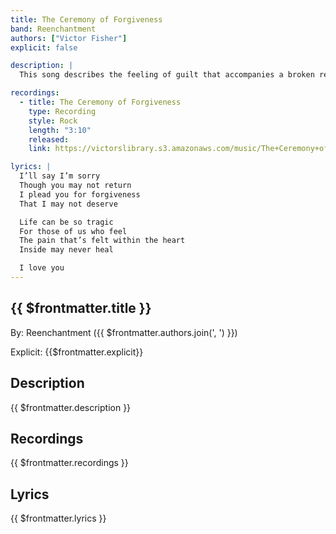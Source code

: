 ```yaml
---
title: The Ceremony of Forgiveness
band: Reenchantment
authors: ["Victor Fisher"]
explicit: false

description: |
  This song describes the feeling of guilt that accompanies a broken relationship. It is one of the best examples of my atmospheric rock sound.

recordings:
  - title: The Ceremony of Forgiveness
    type: Recording
    style: Rock
    length: "3:10"
    released: 
    link: https://victorslibrary.s3.amazonaws.com/music/The+Ceremony+of+Forgiveness/The+Ceremony+of+Forgiveness.mp3

lyrics: |
  I’ll say I’m sorry
  Though you may not return
  I plead you for forgiveness
  That I may not deserve

  Life can be so tragic
  For those of us who feel
  The pain that’s felt within the heart
  Inside may never heal

  I love you
---
```


## {{ $frontmatter.title }}

By: <g-link to="/band/reenchantment">Reenchantment</g-link> ({{ $frontmatter.authors.join(', ') }})

Explicit: {{$frontmatter.explicit}}

## Description

<vue-markdown>{{ $frontmatter.description }}</vue-markdown>

## Recordings

{{ $frontmatter.recordings }}

## Lyrics

<vue-markdown>{{ $frontmatter.lyrics }}</vue-markdown>
